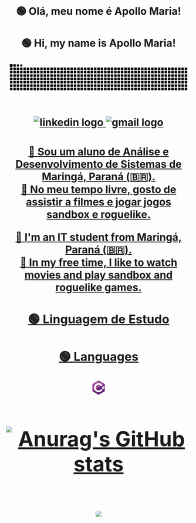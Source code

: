 <h1 align="center">🟢 Olá, meu nome é Apollo Maria!  </h1>
<h1 align="center">🟢 Hi, my name is Apollo Maria!  </h1>

<picture>
  <source media="(prefers-color-scheme: dark)" srcset="https://raw.githubusercontent.com/apollomaria/apollomaria/output/github-contribution-grid-snake-dark.svg">
  <source media="(prefers-color-scheme: light)" srcset="https://raw.githubusercontent.com/apollomaria/apollomaria/output/github-contribution-grid-snake.svg">
  <img alt="github contribution grid snake animation" src="https://raw.githubusercontent.com/apollomaria/apollomaria/output/github-contribution-grid-snake.svg">
</picture>

###
<h1>
<div align="center">
  <a href="https://www.linkedin.com/in/apollomaria/"> 
  <img src="https://img.shields.io/static/v1?message=LinkedIn&logo=linkedin&label=&color=800080&logoColor=white&labelColor=&style=for-the-badge" height="28" alt="linkedin logo"  />
  <a href="mailto:apollomscarvalho"> 
  <img src="https://img.shields.io/badge/Gmail-333333?style=for-the-badge&logo=&color=800080&" height="28" alt="gmail logo"  />
</div>

###


<p align="center">📗  Sou um aluno de Análise e Desenvolvimento de Sistemas de Maringá, Paraná (🇧🇷).  <br>💚  No meu tempo livre, gosto de assistir a filmes e jogar jogos sandbox e roguelike.  </p>
<p align="center">📗  I'm an IT student from Maringá, Paraná (🇧🇷).  <br>💚  In my free time, I like to watch movies and play sandbox and roguelike games.  </p>

###

<div align="center">
<h3 align="center">🟢 Linguagem de Estudo</h3>
<h3 align="center">🟢 Languages</h3>
<p align="center"> <img src="https://raw.githubusercontent.com/devicons/devicon/master/icons/csharp/csharp-original.svg" alt="csharp" width="40" height="40"/>

</div>

###

<h1 align="center">
  
![Anurag's GitHub stats](https://github-readme-stats.vercel.app/api?username=apollomaria&title_color=F0F6FC&text_color=838587&bg_color=0D1117&border_color=0D1117&icon_color=16C60C&locale=pt-br&rank_icon=github&custom_title=🟢&nbsp;Minhas&nbsp;Estatísticas&text_bold=false&ring_color=800080&show_icons=true)


<div align="center">
  <img src="https://visitor-badge.laobi.icu/badge?page_id=apollomaria&left_color=purple&right_color=green)"  />
</div>
